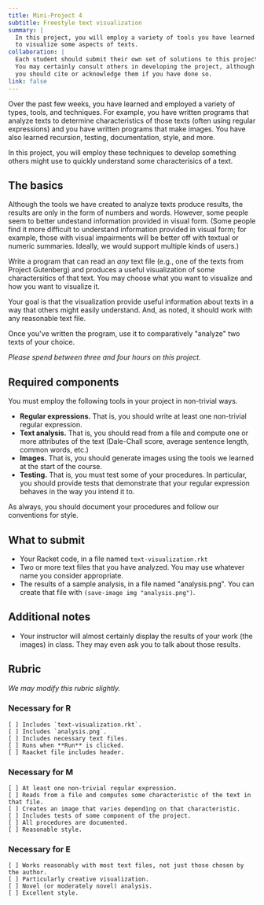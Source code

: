 ```yaml
---
title: Mini-Project 4
subtitle: Freestyle text visualization
summary: |
  In this project, you will employ a variety of tools you have learned
  to visualize some aspects of texts.
collaboration: |
  Each student should submit their own set of solutions to this project.
  You may certainly consult others in developing the project, although
  you should cite or acknowledge them if you have done so.
link: false
---
```

Over the past few weeks, you have learned and employed a variety
of types, tools, and techniques.  For example, you have written
programs that analyze texts to determine characteristics of those
texts (often using regular expressions) and you have written programs
that make images.  You have also learned recursion, testing,
documentation, style, and more.

In this project, you will employ these techniques to develop something
others might use to quickly understand some characterisics of a text.

## The basics

Although the tools we have created to analyze texts produce results,
the results are only in the form of numbers and words.  However, some
people seem to better undestand information provided in visual
form.  (Some people find it more difficult to understand information
provided in visual form; for example, those with visual impairments
will be better off with textual or numeric summaries.  Ideally, we
would support multiple kinds of users.)

Write a program that can read an *any* text file (e.g., one of the
texts from Project Gutenberg) and produces a useful visualization
of some charactersitics of that text.  You may choose what you want
to visualize and how you want to visualize it.

Your goal is that the visualization provide useful information about
texts in a way that others might easily understand.  And, as noted,
it should work with any reasonable text file.

Once you've written the program, use it to comparatively "analyze" two
texts of your choice.

*Please spend between three and four hours on this project.*

## Required components

You must employ the following tools in your project in non-trivial ways.

* **Regular expressions.**  That is, you should write at least one 
  non-trivial regular expression.
* **Text analysis.**  That is, you should read from a file and compute
  one or more attributes of the text (Dale-Chall score, average sentence
  length, common words, etc.)
* **Images.**  That is, you should generate images using the tools we
  learned at the start of the course.
* **Testing.**  That is, you must test some of your procedures.  In particular,
  you should provide tests that demonstrate that your regular expression
  behaves in the way you intend it to.

As always, you should document your procedures and follow our conventions
for style.

## What to submit

* Your Racket code, in a file named `text-visualization.rkt`
* Two or more text files that you have analyzed.  You may use whatever
  name you consider appropriate.
* The results of a sample analysis, in a file named "analysis.png".  You
  can create that file with `(save-image img "analysis.png")`.

## Additional notes

* Your instructor will almost certainly display the results of your work 
  (the images) in class.  They may even ask you to talk about those results.

## Rubric

_We may modify this rubric slightly._

### Necessary for R

```
[ ] Includes `text-visualization.rkt`.
[ ] Includes `analysis.png`.
[ ] Includes necessary text files.
[ ] Runs when **Run** is clicked.
[ ] Raacket file includes header.
```

### Necessary for M

```
[ ] At least one non-trivial regular expression.
[ ] Reads from a file and computes some characteristic of the text in that file.
[ ] Creates an image that varies depending on that characteristic.
[ ] Includes tests of some component of the project.
[ ] All procedures are documented.
[ ] Reasonable style.
```

### Necessary for E

```
[ ] Works reasonably with most text files, not just those chosen by the author.
[ ] Particularly creative visualization.
[ ] Novel (or moderately novel) analysis.
[ ] Excellent style.
```
